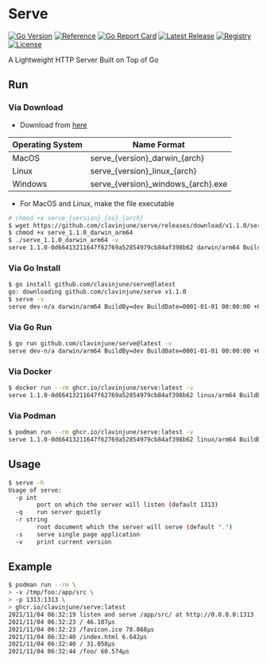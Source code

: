 # Serve

[![Go Version](https://img.shields.io/static/v1?style=for-the-badge&label=Go+Version&message=1.19.5&color=blue&logo=go)](https://github.com/golang/go/releases/tag/go1.23.4)
[![Reference](https://img.shields.io/badge/reference-007d9c?style=for-the-badge&logo=go&logoColor=white&&labelColor=5c5c5c)](https://pkg.go.dev/github.com/clavinjune/serve)
[![Go Report Card](https://goreportcard.com/badge/github.com/clavinjune/serve?style=for-the-badge)](https://goreportcard.com/report/github.com/clavinjune/serve)
[![Latest Release](https://img.shields.io/github/tag/clavinjune/serve.svg?style=for-the-badge&logo=github)](https://github.com/clavinjune/serve/releases/latest)
[![Registry](https://img.shields.io/static/v1?style=for-the-badge&label=Registry&message=ghcr.io&color=red&logo=linux-containers)](https://ghcr.io/clavinjune/serve)
[![License](https://img.shields.io/github/license/clavinjune/serve?style=for-the-badge)](https://github.com/clavinjune/serve/blob/main/LICENSE)

A Lightweight HTTP Server Built on Top of Go

## Run

### Via Download

- Download from [here](https://github.com/clavinjune/serve/releases)

| Operating System | Name Format |
| --- | --- |
| MacOS | serve_{version}\_darwin\_{arch} |
| Linux | serve_{version}\_linux\_{arch} |
| Windows | serve_{version}\_windows\_{arch}.exe |

- For MacOS and Linux, make the file executable

```bash
# chmod +x serve_{version}_{os}_{arch}
$ wget https://github.com/clavinjune/serve/releases/download/v1.1.0/serve_1.1.0_darwin_arm64
$ chmod +x serve_1.1.0_darwin_arm64
$ ./serve_1.1.0_darwin_arm64 -v
serve 1.1.0-0d66413211647f62769a52854979cb84af398b62 darwin/arm64 BuildBy=goreleaser BuildDate=2022-04-15T22:09:06Z
```

### Via Go Install

```bash
$ go install github.com/clavinjune/serve@latest
go: downloading github.com/clavinjune/serve v1.1.0
$ serve -v
serve dev-n/a darwin/arm64 BuildBy=dev BuildDate=0001-01-01 00:00:00 +0000 UTC
```

### Via Go Run

```bash
$ go run github.com/clavinjune/serve@latest -v
serve dev-n/a darwin/arm64 BuildBy=dev BuildDate=0001-01-01 00:00:00 +0000 UTC
```

### Via Docker

```bash
$ docker run --rm ghcr.io/clavinjune/serve:latest -v
serve 1.1.0-0d66413211647f62769a52854979cb84af398b62 linux/arm64 BuildBy=goreleaser BuildDate=2022-04-15T22:09:06Z
```

### Via Podman

```bash
$ podman run --rm ghcr.io/clavinjune/serve:latest -v
serve 1.1.0-0d66413211647f62769a52854979cb84af398b62 linux/arm64 BuildBy=goreleaser BuildDate=2022-04-15T22:09:06Z
```

## Usage

```bash
$ serve -h
Usage of serve:
  -p int
        port on which the server will listen (default 1313)
  -q    run server quietly
  -r string
        root document which the server will serve (default ".")
  -s    serve single page application
  -v    print current version
```

## Example

```bash
$ podman run --rm \
> -v /tmp/foo:/app/src \
> -p 1313:1313 \
> ghcr.io/clavinjune/serve:latest
2021/11/04 06:32:19 listen and serve /app/src/ at http://0.0.0.0:1313
2021/11/04 06:32:23 / 46.107µs
2021/11/04 06:32:23 /favicon.ico 78.868µs
2021/11/04 06:32:40 /index.html 6.642µs
2021/11/04 06:32:40 / 31.058µs
2021/11/04 06:32:44 /foo/ 60.574µs
```

